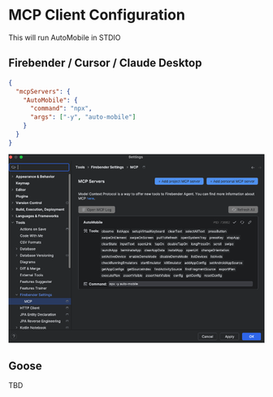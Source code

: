 # MCP Client Configuration

This will run AutoMobile in STDIO

## Firebender / Cursor / Claude Desktop

```json
{
  "mcpServers": {
    "AutoMobile": {
      "command": "npx",
      "args": ["-y", "auto-mobile"]
    }
  }
}
```

![firebender-mcp-server-setup-prod.png](../img/firebender-mcp-server-setup-prod.png)

## Goose

TBD
